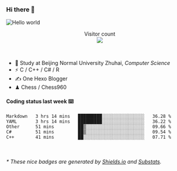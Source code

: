 ### Hi there 👋


<img src="https://raw.githubusercontent.com/sagar-viradiya/sagar-viradiya/master/resources/banner.png" alt="Hello world">
<p align="center"> 
  Visitor count<br/>
  <img src="https://profile-counter.glitch.me/youszoe/count.svg" />
</p>

<br/>


- 🍻  Study at Beijing Normal University Zhuhai, _Computer Science_
- ⚡  C / C++ / C# / R
- ✍️  One Hexo Blogger
- ♟  Chess / Chess960 


#### Coding status last week ⌨️

<!--START_SECTION:waka-->
```text
Markdown   3 hrs 14 mins   █████████░░░░░░░░░░░░░░░░   36.28 % 
YAML       3 hrs 14 mins   █████████░░░░░░░░░░░░░░░░   36.22 % 
Other      51 mins         ██▒░░░░░░░░░░░░░░░░░░░░░░   09.66 % 
C#         51 mins         ██▒░░░░░░░░░░░░░░░░░░░░░░   09.54 % 
C++        41 mins         ██░░░░░░░░░░░░░░░░░░░░░░░   07.71 % 
```
<!--END_SECTION:waka-->

<br/>
<center><img src="http://ghchart.rshah.org/409ba5/yousazoe" alt="" /></center>


<h6>* These nice badges are generated by <a href="https://shields.io/">Shields.io</a> and <a href="https://github.com/spencerwooo/Substats">Substats</a>.</h6>
